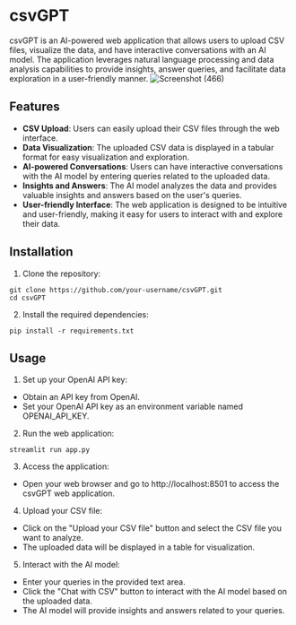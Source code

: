 # csvGPT

csvGPT is an AI-powered web application that allows users to upload CSV files, visualize the data, and have interactive conversations with an AI model. The application leverages natural language processing and data analysis capabilities to provide insights, answer queries, and facilitate data exploration in a user-friendly manner.
![Screenshot (466)](https://github.com/RafayKhattak/csvGPT/assets/90026724/9ee0ad74-51ee-4c71-8bed-60452eee80cb)

## Features

- **CSV Upload**: Users can easily upload their CSV files through the web interface.
- **Data Visualization**: The uploaded CSV data is displayed in a tabular format for easy visualization and exploration.
- **AI-powered Conversations**: Users can have interactive conversations with the AI model by entering queries related to the uploaded data.
- **Insights and Answers**: The AI model analyzes the data and provides valuable insights and answers based on the user's queries.
- **User-friendly Interface**: The web application is designed to be intuitive and user-friendly, making it easy for users to interact with and explore their data.

## Installation

1. Clone the repository:
```
git clone https://github.com/your-username/csvGPT.git
cd csvGPT
```
2. Install the required dependencies:
```
pip install -r requirements.txt
```
## Usage
1. Set up your OpenAI API key:
- Obtain an API key from OpenAI.
- Set your OpenAI API key as an environment variable named OPENAI_API_KEY.
2. Run the web application:
```
streamlit run app.py
```
3. Access the application:
- Open your web browser and go to http://localhost:8501 to access the csvGPT web application.
4. Upload your CSV file:
- Click on the "Upload your CSV file" button and select the CSV file you want to analyze.
- The uploaded data will be displayed in a table for visualization.
5. Interact with the AI model:
- Enter your queries in the provided text area.
- Click the "Chat with CSV" button to interact with the AI model based on the uploaded data.
- The AI model will provide insights and answers related to your queries.



